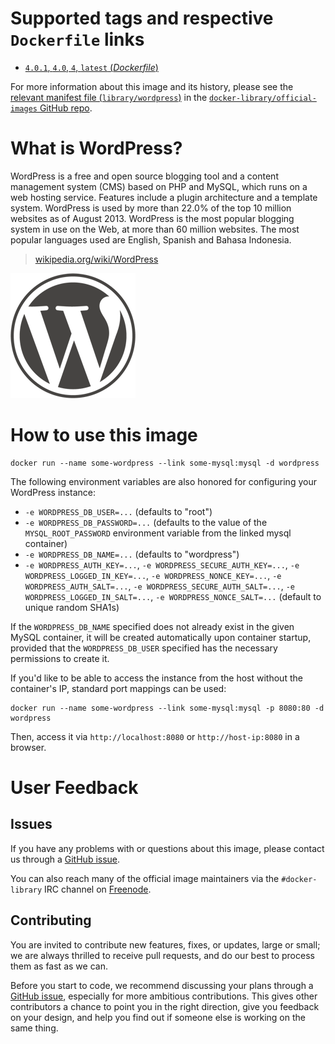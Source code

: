 # Supported tags and respective `Dockerfile` links

- [`4.0.1`, `4.0`, `4`, `latest` (*Dockerfile*)](https://github.com/docker-library/wordpress/blob/0c7d43082446a5a9741ca6812cf1ac92bb6697dd/Dockerfile)

For more information about this image and its history, please see the [relevant
manifest file
(`library/wordpress`)](https://github.com/docker-library/official-images/blob/master/library/wordpress)
in the [`docker-library/official-images` GitHub
repo](https://github.com/docker-library/official-images).

# What is WordPress?

WordPress is a free and open source blogging tool and a content management
system (CMS) based on PHP and MySQL, which runs on a web hosting service.
Features include a plugin architecture and a template system. WordPress is used
by more than 22.0% of the top 10 million websites as of August 2013. WordPress
is the most popular blogging system in use on the Web, at more than 60 million
websites. The most popular languages used are English, Spanish and Bahasa
Indonesia.

> [wikipedia.org/wiki/WordPress](https://en.wikipedia.org/wiki/WordPress)

![logo](https://raw.githubusercontent.com/docker-library/docs/master/wordpress/logo.png)

# How to use this image

    docker run --name some-wordpress --link some-mysql:mysql -d wordpress

The following environment variables are also honored for configuring your
WordPress instance:

 - `-e WORDPRESS_DB_USER=...` (defaults to "root")
 - `-e WORDPRESS_DB_PASSWORD=...` (defaults to the value of the `MYSQL_ROOT_PASSWORD` environment variable from the linked mysql container)
 - `-e WORDPRESS_DB_NAME=...` (defaults to "wordpress")
 - `-e WORDPRESS_AUTH_KEY=...`, `-e WORDPRESS_SECURE_AUTH_KEY=...`, `-e WORDPRESS_LOGGED_IN_KEY=...`, `-e WORDPRESS_NONCE_KEY=...`, `-e WORDPRESS_AUTH_SALT=...`, `-e WORDPRESS_SECURE_AUTH_SALT=...`, `-e WORDPRESS_LOGGED_IN_SALT=...`, `-e WORDPRESS_NONCE_SALT=...` (default to unique random SHA1s)

If the `WORDPRESS_DB_NAME` specified does not already exist in the given MySQL
container,  it will be created automatically upon container startup, provided
that the `WORDPRESS_DB_USER` specified has the necessary permissions to create
it.

If you'd like to be able to access the instance from the host without the
container's IP, standard port mappings can be used:

    docker run --name some-wordpress --link some-mysql:mysql -p 8080:80 -d wordpress

Then, access it via `http://localhost:8080` or `http://host-ip:8080` in a
browser.

# User Feedback

## Issues

If you have any problems with or questions about this image, please contact us
 through a [GitHub issue](https://github.com/docker-library/wordpress/issues).

You can also reach many of the official image maintainers via the
`#docker-library` IRC channel on [Freenode](https://freenode.net).

## Contributing

You are invited to contribute new features, fixes, or updates, large or small;
we are always thrilled to receive pull requests, and do our best to process them
as fast as we can.

Before you start to code, we recommend discussing your plans 
through a [GitHub issue](https://github.com/docker-library/wordpress/issues), especially for more ambitious
contributions. This gives other contributors a chance to point you in the right
direction, give you feedback on your design, and help you find out if someone
else is working on the same thing.
